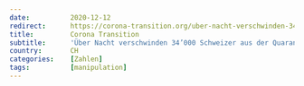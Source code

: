 ```yaml
---
date:          2020-12-12
redirect:      https://corona-transition.org/uber-nacht-verschwinden-34-000-schweizer-aus-der-quarantane-statistik-des
title:         Corona Transition
subtitle:      'Über Nacht verschwinden 34’000 Schweizer aus der Quarantäne-Statistik des Bundes'
country:       CH
categories:    [Zahlen]
tags:          [manipulation]
---
```

